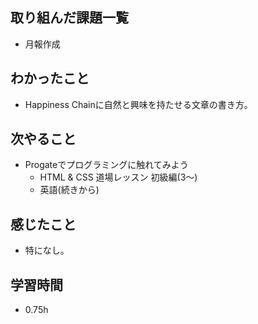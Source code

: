 ## 取り組んだ課題一覧
 -  月報作成

## わかったこと
-    Happiness Chainに自然と興味を持たせる文章の書き方。

## 次やること
- Progateでプログラミングに触れてみよう
     -  HTML & CSS 道場レッスン 初級編(3〜)
     -  英語(続きから)

## 感じたこと
- 特になし。

## 学習時間
- 0.75h